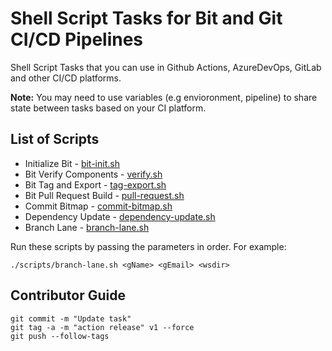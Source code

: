 # Shell Script Tasks for Bit and Git CI/CD Pipelines
Shell Script Tasks that you can use in Github Actions, AzureDevOps, GitLab and other CI/CD platforms.

**Note:** You may need to use variables (e.g envioronment, pipeline) to share state between tasks based on your CI platform.

## List of Scripts

- Initialize Bit - [bit-init.sh](/scripts/bit-init.sh) 
- Bit Verify Components - [verify.sh](/scripts/verify.sh)
- Bit Tag and Export - [tag-export.sh](/scripts/tag-export.sh)
- Bit Pull Request Build - [pull-request.sh](/scripts/pull-request.sh)
- Commit Bitmap - [commit-bitmap.sh](/scripts/commit-bitmap.sh)
- Dependency Update - [dependency-update.sh](/scripts/dependency-update.sh)
- Branch Lane - [branch-lane.sh](/scripts/branch-lane.sh)

Run these scripts by passing the parameters in order. For example:

```shell
./scripts/branch-lane.sh <gName> <gEmail> <wsdir>
```

## Contributor Guide

```
git commit -m "Update task"
git tag -a -m "action release" v1 --force
git push --follow-tags
```
